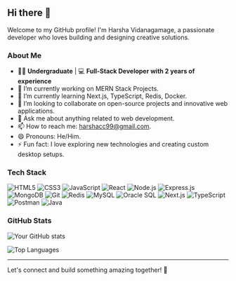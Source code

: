 ## Hi there 👋

Welcome to my GitHub profile! I'm Harsha Vidanagamage, a passionate developer who loves building and designing creative solutions. 

### About Me

- 👨‍🎓 **Undergraduate** | 💻 **Full-Stack Developer with 2 years of experience**
- 🔭 I’m currently working on MERN Stack Projects.
- 🌱 I’m currently learning Next.js, TypeScript, Redis, Docker.
- 👯 I’m looking to collaborate on open-source projects and innovative web applications.
- 💬 Ask me about anything related to web development.
- 📫 How to reach me: harshacc99@gmail.com.
- 😄 Pronouns: He/Him.
- ⚡ Fun fact: I love exploring new technologies and creating custom desktop setups.

### Tech Stack

![HTML5](https://img.shields.io/badge/-HTML5-E34F26?style=flat&logo=html5&logoColor=white)
![CSS3](https://img.shields.io/badge/-CSS3-1572B6?style=flat&logo=css3&logoColor=white)
![JavaScript](https://img.shields.io/badge/-JavaScript-F7DF1E?style=flat&logo=javascript&logoColor=black)
![React](https://img.shields.io/badge/-React-61DAFB?style=flat&logo=react&logoColor=black)
![Node.js](https://img.shields.io/badge/-Node.js-339933?style=flat&logo=node.js&logoColor=white)
![Express.js](https://img.shields.io/badge/-Express.js-000000?style=flat&logo=express&logoColor=white)
![MongoDB](https://img.shields.io/badge/-MongoDB-47A248?style=flat&logo=mongodb&logoColor=white)
![Git](https://img.shields.io/badge/-Git-F05032?style=flat&logo=git&logoColor=white)
![Redis](https://img.shields.io/badge/-Redis-DC382D?style=flat&logo=redis&logoColor=white)
![MySQL](https://img.shields.io/badge/-MySQL-4479A1?style=flat&logo=mysql&logoColor=white)
![Oracle SQL](https://img.shields.io/badge/-Oracle_SQL-F80000?style=flat&logo=oracle&logoColor=white)
![Next.js](https://img.shields.io/badge/-Next.js-000000?style=flat&logo=next.js&logoColor=white)
![TypeScript](https://img.shields.io/badge/-TypeScript-3178C6?style=flat&logo=typescript&logoColor=white)
![Postman](https://img.shields.io/badge/-Postman-FF6C37?style=flat&logo=postman&logoColor=white)
![Java](https://img.shields.io/badge/-Java-007396?style=flat&logo=java&logoColor=white)

### GitHub Stats

![Your GitHub stats](https://github-readme-stats.vercel.app/api?username=harshacv01&show_icons=true&theme=radical)

![Top Languages](https://github-readme-stats.vercel.app/api/top-langs/?username=harshacv01&layout=compact&theme=radical)

---

Let's connect and build something amazing together! 🚀
